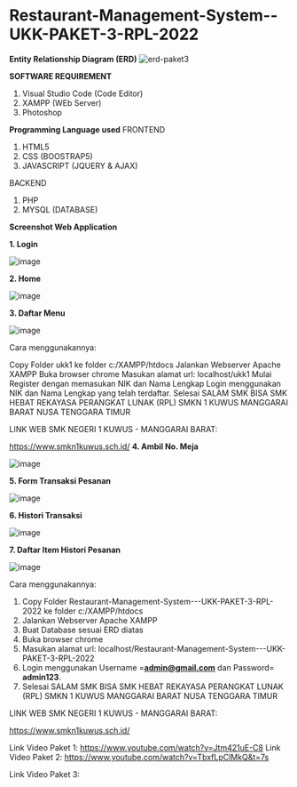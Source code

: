 # Restaurant-Management-System--UKK-PAKET-3-RPL-2022

**Entity Relationship Diagram (ERD)**
![erd-paket3](https://user-images.githubusercontent.com/88584119/155955493-15a17445-04eb-429c-a883-065cd6462b1a.png)

**SOFTWARE REQUIREMENT**
1. Visual Studio Code (Code Editor)
2. XAMPP (WEb Server)
3. Photoshop


**Programming Language used**
FRONTEND
1. HTML5
2. CSS (BOOSTRAP5)
3. JAVASCRIPT (JQUERY & AJAX)

BACKEND
1. PHP
2. MYSQL (DATABASE)

**Screenshot Web Application**

**1. Login**

![image](https://user-images.githubusercontent.com/88584119/155957372-5c47d147-f326-4ebf-bbb7-42636e67724f.png)

**2. Home**

![image](https://user-images.githubusercontent.com/88584119/155958542-e6b2aac8-7b4f-4592-9c43-d3c61aa9a55b.png)

**3. Daftar Menu**

![image](https://user-images.githubusercontent.com/88584119/155958679-b27b2f7e-a5ad-4986-bdb6-8fb03ebad80a.png)

Cara menggunakannya:

Copy Folder ukk1 ke folder c:/XAMPP/htdocs
Jalankan Webserver Apache XAMPP
Buka browser chrome
Masukan alamat url: localhost/ukk1
Mulai Register dengan memasukan NIK dan Nama Lengkap
Login menggunakan NIK dan Nama Lengkap yang telah terdaftar.
Selesai
SALAM SMK BISA SMK HEBAT REKAYASA PERANGKAT LUNAK (RPL) SMKN 1 KUWUS MANGGARAI BARAT NUSA TENGGARA TIMUR

LINK WEB SMK NEGERI 1 KUWUS - MANGGARAI BARAT:

https://www.smkn1kuwus.sch.id/
**4. Ambil No. Meja**

![image](https://user-images.githubusercontent.com/88584119/155958858-7a5f2f2e-ec7d-421c-9911-dff7063a8902.png)

**5. Form Transaksi Pesanan**

![image](https://user-images.githubusercontent.com/88584119/155959043-583418c5-97be-4e7d-8faf-1e5d531e4089.png)

**6. Histori Transaksi**

![image](https://user-images.githubusercontent.com/88584119/155959267-f667f523-369c-4882-8d90-9b00be416bbc.png)

**7. Daftar Item Histori Pesanan**

![image](https://user-images.githubusercontent.com/88584119/155959558-9ffbb2be-856e-4353-9ea5-9411b5e5e166.png)

Cara menggunakannya:

1. Copy Folder Restaurant-Management-System---UKK-PAKET-3-RPL-2022 ke folder c:/XAMPP/htdocs
2. Jalankan Webserver Apache XAMPP
3. Buat Database sesuai ERD diatas
4. Buka browser chrome
5. Masukan alamat url: localhost/Restaurant-Management-System---UKK-PAKET-3-RPL-2022
6. Login menggunakan Username =**admin@gmail.com** dan Password= **admin123**.
7. Selesai
SALAM SMK BISA SMK HEBAT REKAYASA PERANGKAT LUNAK (RPL) SMKN 1 KUWUS MANGGARAI BARAT NUSA TENGGARA TIMUR

LINK WEB SMK NEGERI 1 KUWUS - MANGGARAI BARAT:

https://www.smkn1kuwus.sch.id/

Link Video Paket 1:
https://www.youtube.com/watch?v=Jtm421uE-C8
Link Video Paket 2:
https://www.youtube.com/watch?v=TbxfLpClMkQ&t=7s

Link Video Paket 3:
